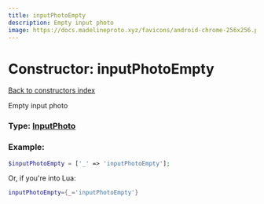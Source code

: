 ```yaml
---
title: inputPhotoEmpty
description: Empty input photo
image: https://docs.madelineproto.xyz/favicons/android-chrome-256x256.png
---
```

# Constructor: inputPhotoEmpty  
[Back to constructors index](index.md)



Empty input photo




### Type: [InputPhoto](../types/InputPhoto.md)


### Example:

```php
$inputPhotoEmpty = ['_' => 'inputPhotoEmpty'];
```  


Or, if you're into Lua:

```lua
inputPhotoEmpty={_='inputPhotoEmpty'}

```


